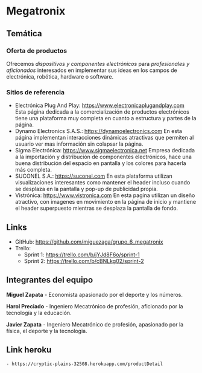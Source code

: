 # Megatronix

## Temática

### Oferta de productos
Ofrecemos *dispositivos y componentes electrónicos* para *profesionales y aficionados* interesados en implementar sus ideas en los campos de electrónica, robótica, hardware o software.

### Sitios de referencia
- Electrónica Plug And Play: https://www.electronicaplugandplay.com
    Esta página dedicada a la comercialización de productos electrónicos tiene una plataforma muy completa en cuanto a estructura y partes de la página.
- Dynamo Electronics S.A.S.: https://dynamoelectronics.com
    En esta página implementan interacciones dinámicas atractivas que permiten al usuario ver mas información sin colapsar la página. 
- Sigma Electrónica: https://www.sigmaelectronica.net
    Empresa dedicada a la  importación y distribución de componentes electrónicos, hace una buena distribución del espacio en pantalla y los colores para hacerla más completa.
- SUCONEL S.A.: https://suconel.com
    En esta plataforma utilizan visualizaciones interesantes como mantener el header incluso cuando se desplaza en la pantalla y pop-up de publicidad propia.
- Vistrónica: https://www.vistronica.com
    En esta pagina utilizan un diseño atractivo, con imagenes en movimiento en la página de inicio y mantiene el header superpuesto mientras se desplaza la pantalla de fondo.

## Links
- GitHub: https://github.com/miguezaga/grupo_6_megatronix
- Trello: 
	- Sprint 1: https://trello.com/b/jYJd8F6o/sprint-1
	- Sprint 2: https://trello.com/b/cBNLkg02/sprint-2

## Integrantes del equipo
**Miguel Zapata** - Economista apasionado por el deporte y los números.

**Harol Preciado** - Ingeniero Mecatrónico de profesión, aficionado por la tecnología y la educación.

**Javier Zapata** - Ingeniero Mecatrónico de profesión, apasionado por la física, el deporte y la tecnologia.

## Link heroku
    - https://cryptic-plains-32508.herokuapp.com/productDetail